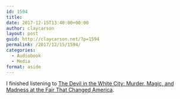 ```yaml
---
id: 1594
title: 
date: 2017-12-15T13:40:00+00:00
author: claycarson
layout: post
guid: http://claycarson.net/?p=1594
permalink: /2017/12/15/1594/
categories:
  - Audiobook
  - Media
format: aside
---
```

I finished listening to [The Devil in the White City: Murder, Magic, and Madness at the Fair That Changed America](https://www.amazon.com/Devil-White-City-Madness-Changed/dp/0375725601).